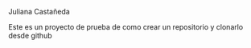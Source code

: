 Juliana Castañeda

Este es un proyecto de prueba de como crear un repositorio y clonarlo desde github
